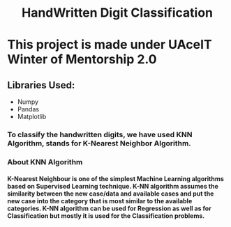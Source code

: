 <center><h1>HandWritten Digit Classification</h1></center>
<h1>This project is made under UAceIT Winter of Mentorship 2.0</h1>
<h2>Libraries Used: </h2>
<ul>
<li>Numpy</li>
<li>Pandas</li>
<li>Matplotlib</li>
</ul>
<h3>To classify the handwritten digits, we have used <b>KNN Algorithm</b>, stands for K-Nearest Neighbor Algorithm.</h3>
<h3>About KNN Algorithm</h3>
<h4>K-Nearest Neighbour is one of the simplest Machine Learning algorithms based on Supervised Learning technique. K-NN algorithm assumes the similarity between the new case/data and available cases and put the new case into the category that is most similar to the available categories. K-NN algorithm can be used for Regression as well as for Classification but mostly it is used for the Classification problems.</h4>
